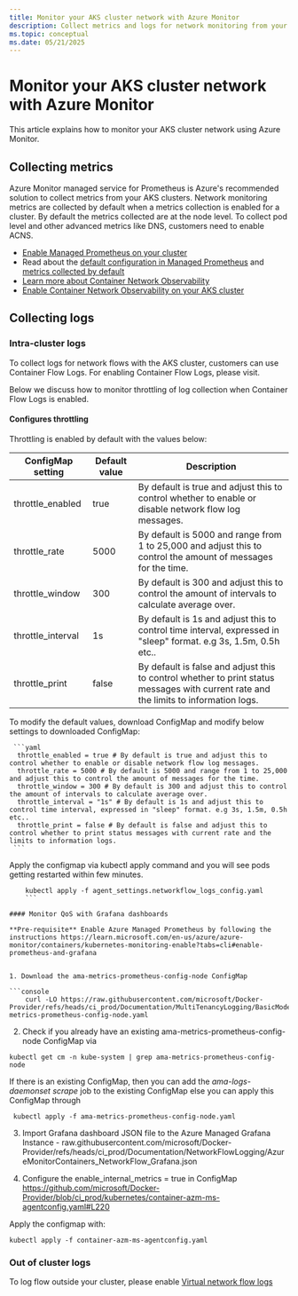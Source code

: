 ```yaml
---
title: Monitor your AKS cluster network with Azure Monitor 
description: Collect metrics and logs for network monitoring from your AKS cluster using Azure Monitor
ms.topic: conceptual
ms.date: 05/21/2025
---
```


#  Monitor your AKS cluster network with Azure Monitor 

This article explains how to monitor your AKS cluster network using Azure Monitor. 


## Collecting metrics

Azure Monitor managed service for Prometheus is Azure's recommended solution to collect metrics from your AKS clusters. Network monitoring metrics are collected by default when a metrics collection is enabled for a cluster. By default the metrics collected are at the node level. To collect pod level and other advanced metrics like DNS, customers need to enable ACNS.

* [Enable Managed Prometheus on your cluster](https://learn.microsoft.com/azure/azure-monitor/containers/kubernetes-monitoring-enable?tabs=cli#enable-prometheus-and-grafana)
* Read about the [default configuration in Managed Prometheus](https://learn.microsoft.com/azure/azure-monitor/containers/prometheus-metrics-scrape-default) and [metrics collected by default](https://learn.microsoft.com/azure/azure-monitor/containers/prometheus-metrics-scrape-default#metrics-collected-from-default-targets)
* [Learn more about Container Network Observability](https://learn.microsoft.com/azure/aks/container-network-observability-concepts?tabs=cilium)
* [Enable Container Network Observability on your AKS cluster](https://learn.microsoft.com/azure/aks/container-network-observability-how-to?tabs=cilium)



## Collecting logs


### Intra-cluster logs

To collect logs for network flows with the AKS cluster, customers can use Container Flow Logs.  For enabling Container Flow Logs, please visit. 

Below we discuss how to monitor throttling of log collection when Container Flow Logs is enabled. 

#### Configures throttling  

Throttling is enabled by default with the values below: 

| ConfigMap setting | Default value | Description |
| --- | --- | --- |
| throttle_enabled | true | By default is true and adjust this to control whether to enable or disable network flow log messages. |
| throttle_rate | 5000 | By default is 5000 and range from 1 to 25,000 and adjust this to control the amount of messages for the time. |
| throttle_window | 300 | By default is 300 and adjust this to control the amount of intervals to calculate average over. |
| throttle_interval | 1s | By default is 1s and adjust this to control time interval, expressed in "sleep" format. e.g 3s, 1.5m, 0.5h etc.. |
| throttle_print | false | By default is false and adjust this to control whether to print status messages with current rate and the limits to information logs. |


To modify the default values, download ConfigMap and modify below settings to downloaded ConfigMap: 

     ```yaml 
      throttle_enabled = true # By default is true and adjust this to control whether to enable or disable network flow log messages. 
      throttle_rate = 5000 # By default is 5000 and range from 1 to 25,000 and adjust this to control the amount of messages for the time. 
      throttle_window = 300 # By default is 300 and adjust this to control the amount of intervals to calculate average over. 
      throttle_interval = "1s" # By default is 1s and adjust this to control time interval, expressed in "sleep" format. e.g 3s, 1.5m, 0.5h etc.. 
      throttle_print = false # By default is false and adjust this to control whether to print status messages with current rate and the limits to information logs. 
     ```
	 
 Apply the configmap via kubectl apply command and you will see pods getting restarted within few minutes.  
 
 ```console
     kubectl apply -f agent_settings.networkflow_logs_config.yaml
     ```

#### Monitor QoS with Grafana dashboards

**Pre-requisite** Enable Azure Managed Prometheus by following the instructions https://learn.microsoft.com/en-us/azure/azure-monitor/containers/kubernetes-monitoring-enable?tabs=cli#enable-prometheus-and-grafana 


 1. Download the ama-metrics-prometheus-config-node ConfigMap 

```console
     curl -LO https://raw.githubusercontent.com/microsoft/Docker-Provider/refs/heads/ci_prod/Documentation/MultiTenancyLogging/BasicMode/ama-metrics-prometheus-config-node.yaml
```

 2. Check if you already have an existing ama-metrics-prometheus-config-node ConfigMap via 
 
```console
kubectl get cm -n kube-system | grep ama-metrics-prometheus-config-node
```

If there is an existing ConfigMap, then you can add the _ama-logs-daemonset scrape_ job to the existing ConfigMap else you can apply this ConfigMap  through 

```console
 kubectl apply -f ama-metrics-prometheus-config-node.yaml 
```

3. Import Grafana dashboard JSON file to the Azure Managed Grafana Instance - raw.githubusercontent.com/microsoft/Docker-Provider/refs/heads/ci_prod/Documentation/NetworkFlowLogging/AzureMonitorContainers_NetworkFlow_Grafana.json 

4. Configure the enable_internal_metrics = true in ConfigMap https://github.com/microsoft/Docker-Provider/blob/ci_prod/kubernetes/container-azm-ms-agentconfig.yaml#L220 

Apply the configmap with: 

```console
kubectl apply -f container-azm-ms-agentconfig.yaml 
```

### Out of cluster logs

To log flow outside your cluster, please enable [Virtual network flow logs](https://learn.microsoft.com/azure/network-watcher/vnet-flow-logs-overview?tabs=Americas)